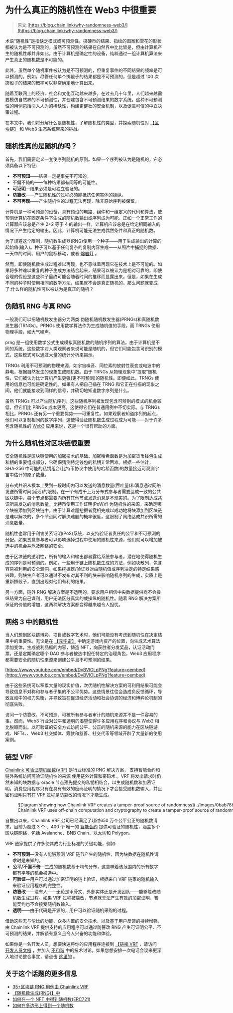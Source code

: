 # 为什么真正的随机性在 Web3 中很重要

> 原文:[https://blog.chain.link/why-randomness-web3/](https://blog.chain.link/why-randomness-web3/)

术语“随机性”是指缺乏模式或可预测性。掷硬币的结果、指纹的图案和雪花的形状都被认为是不可预测的。虽然不可预测的结果在自然界中比比皆是，但由计算机产生的随机性却并非如此。由于计算机是确定性的设备，纯粹通过一组计算机算法来产生真正的随机数是不可能的。

此外，虽然单个随机事件被认为是不可预测的，但重复事件的不同结果的频率是可以预测的。例如，尽管任何单个掷骰子的结果都是不可预测的，但是超过 100 次掷骰子的结果的概率可以非常确定地计算出来。

随着互联网上的经济、社会和文化互动越来越多，在过去几十年里，人们越来越需要模仿自然界的不可预测性，并创建包含不可预测结果的数字系统。这种不可预测性的用例包括引入人为的稀缺性，构建更健壮的安全机制，以及促进可信的中立决策过程。

在本文中，我们将分解什么是随机性，了解随机性的类型，并探索随机性对 [【区块链】](https://blog.chain.link/what-is-blockchain/) 和 Web3 生态系统带来的挑战。

## 随机性真的是随机的吗？

首先，我们需要定义一套使序列随机的原则。如果一个序列被认为是随机的，它必须具备以下特征:

*   **不可预知**——结果一定是事先不可知的。
*   不偏不倚的——每种结果都有同等的可能性。
*   **可证明**—结果必须是可独立验证的。
*   **防篡改**——产生随机性的过程必须能抵抗任何实体的操纵。
*   **不可再现**——产生随机性的过程无法再现，除非原始序列被保留。

计算机是一种可预测的设备，具有预设的电路、组件和一组定义的代码和算法，使预测计算机在固定条件下生成的随机数输出或序列成为可能。正如一个正常工作的计算器应该总是产生 2+2 等于 4 的输出一样，计算机应该总是在给定相同输入的情况下产生给定的输出。因此，计算机可能无法生成偶然条件和真正的随机数。

为了规避这个限制，随机数生成器(RNG)使用一个种子——用于生成输出的计算的起始值(输入)。种子可以基于任何复杂的复制内容生成——从照片中捕捉的数据、一天中的时间、用户的鼠标移动，或者 [熔岩灯](https://en.wikipedia.org/wiki/Lavarand) 。

然而，即使随机数生成过程难以再现，也不意味着再现它在技术上是不可能的。如果将多种难以重复的种子生成方法结合起来，结果可以被认为是相对可靠的，即使合理的假设是这些种子最终可能会随着时间的推移而显露出来。但是，如果在生成不同的种子时使用相同的数学方法，结果就不会是真正随机的。那么问题就变成了:什么样的随机性可以被认为是真正的随机？

## 伪随机 RNG 与真 RNG

一般我们可以把随机数发生器分为两类:伪随机随机数发生器(PRNGs)和真随机数发生器(TRNGs)。PRNGs 使用数学算法作为生成随机值的手段，而 TRNGs 使用物理手段，如大气噪声。

prng 是一组使用数学公式生成模拟真随机数的随机序列的算法。由于计算机是不同的系统，这些数字对人类观察者来说可能是随机的，但它们可能包含可识别的模式，这些模式可以通过大量的统计分析来揭示。

TRNGs 利用不可预测的物理来源，如宇宙噪音、同位素的放射性衰变或电波中的静电，根据自然发生的现象生成随机数。由于 TRNGs 从物理现象中“提取”随机性，它们被认为比计算机产生更强(更不可预测)的随机性。即便如此，TRNGs 使用的信息也可能是确定性的。如果有人把自己插在 TRNG 和它正在扫描的现象之间，他们就能接收到同样的信号，并确切地知道数字序列是什么。

虽然 TRNGs 可以产生随机序列，这些随机序列被发现包含可辨别的模式的机会较低，但它们比 PRNGs 成本更高，这使得它们在普通用例中不切实际。与 TRNGs 相比，PRNGs 还有另一个重要优势——可重复性。如果观察者知道序列的起点，他们可以复制相同的数字序列，这使得验证随机数生成过程成为可能——对于许多包含随机性的 [Web3](https://chain.link/education/web3) 应用来说，这是一个很有帮助的方面。

## 为什么随机性对区块链很重要

安全随机性是区块链使用的加密技术的基础。加密哈希函数是为加密货币钱包生成私钥的重要组成部分，它确保猜测特定钱包的私钥非常困难。根据一些估计，SHA-256 中可能的私钥组合(比特币协议中使用的哈希函数)的数量接近可观测宇宙中估计的原子数量。

分布式共识从根本上受到一段时间内可以发送的消息数量(吞吐量)和消息通过网络发送所需时间(延迟)的限制。在一个有成千上万分布式参与者需要达成一致的公共区块链中，每个节点都需要向所有其他节点发送消息是不现实的。为了限制达成共识所需发送的消息数量，比特币使用工作证明(PoW)作为随机性的来源，来确定哪个块被添加到区块链中。由于计算难题挖掘者竞相完成以成功地将块添加到区块链是难以解决的，多个节点同时解决难题的概率很低，这限制了网络达成共识所需的消息数量。

随机性也常用于利害关系证明(PoS)系统，以支持验证者责任的公平和不可预测的分配。如果恶意参与者可以影响选择过程中使用的随机性来源，他们就可以增加被选中的机会并危及网络的安全。

由于区块链的透明性，所有的输入和输出都暴露给系统参与者，潜在地使得随机生成的序列是可预测的。例如，一些用于链上随机数生成的方法，例如块散列，包含容易被利用的安全漏洞。如果挖掘器/验证器对由随机值或序列决定的特定结果感兴趣，则块生产者可以通过不发布对其不利的块来影响随机序列的生成，实质上是重新掷骰子，直到出现对他们有利的结果。

另一方面，链外 RNG 解决方案是不透明的，要求用户相信中央数据提供商不会操纵结果为自己谋利，用户无法区分真实的或操纵的随机性。随着 RNG 解决方案所保证的价值的增加，这两种解决方案都变得越来越令人担忧。

## 网络 3 中的随机性

当人们想到区块链博彩、[](https://chain.link/education/nfts)项目或数字艺术时，他们可能没有考虑到随机性在决定结果中的重要性。无论是在 [【元宇宙】](https://chain.link/education/metaverse) 中确定游戏内资产的位置，向生成艺术算法添加变体，生成战利品框的内容，铸造 NFT，向获胜者分发奖品，认证活动门票，还是定期确定哪个 DAO 参与者被选中担任特定的治理角色，Web3 应用程序都需要安全的随机性来源来创建公平且不可预测的结果。

[https://www.youtube.com/embed/DvBVlOLpPNg?feature=oembed](https://www.youtube.com/embed/DvBVlOLpPNg?feature=oembed)

由于这些系统可以积累大量的现实价值，次优随机性解决方案的可利用结果可能会导致信息不对称和参与者子集的不公平优势。这些情景往往会造成负反馈循环，导致互动中的权力失衡，并导致旨在促进经济活动和社会协调的经济和博弈论机制的彻底失败。

访问一个防篡改、不可预测、可被所有参与者审计的随机来源并不是一件容易的事。然而，Web3 行业对公平和透明的渴望使得许多应用程序和协议与 Web2 相比脱颖而出。以可验证的安全方式访问公平、公正的随机来源的能力在区块链游戏、NFTs、[](https://blog.chain.link/how-chainlink-powers-decentralized-governance/)、Web3 社交媒体、筹款和慈善、社交代币等领域开辟了大量新的使用案例。

## 链型 VRF

[Chainlink 可验证随机函数(VRF)](https://chain.link/chainlink-vrf) 是行业标准的 RNG 解决方案， 支持智能合约和链外系统访问可验证随机性的来源 使用链外计算和密码术 。VRF 将发出请求时仍然未知的块数据与 oracle 节点预先提交的私钥相结合，以生成随机数和加密证明。消费应用程序只有在具有有效的密码证明的情况下才会接受随机数输入，并且密码证明只有在 VRF 过程是防篡改的情况下才能生成。

<figure id="attachment_3923" aria-describedby="caption-attachment-3923" style="width: 2529px" class="wp-caption alignleft">![Diagram showing how Chainlink VRF creates a tamper-proof source of randomness](../Images/0bab78b879b526bd84d26048ba0b4a59.png)

<figcaption id="caption-attachment-3923" class="wp-caption-text">Chainlink VRF uses off-chain computation and cryptography to create a tamper-proof source of randomness.</figcaption>

</figure>

自推出以来，Chainlink VRF 公司已经满足了超过650 万个公平公正的随机数请求，目前为超过 3 个 、400 个 唯一的 [智能合约](https://chain.link/education/smart-contracts) 提供可验证的随机性，涵盖多个区块链网络，包括 Avalanche、BNB Chain、以太坊和 Polygon。

VRF 链家提供了许多使其成为行业标准的关键功能，例如:

*   **不可预测**—没有人能够预测 VRF 链节产生的随机性，因为块数据在随机性请求时是未知的。
*   **公平/不偏不倚**—生成的随机数基于均匀分布，这意味着该范围内的所有数字都有平等的机会被选中。
*   **可验证**—用户可以通过加密证明的链上验证，根据来自 VRF 链家的随机输入来验证应用程序的完整性。
*   **防篡改**——没有人——无论是甲骨文、外部实体还是开发团队——能够篡改随机数生成过程。如果 VRF 过程被篡改，节点就无法产生有效的加密证明，智能契约也不会接受随机数输入。
*   **透明**——由于代码是开源的，用户可以验证随机采购的过程。

借助这些无与伦比的功能、众多内置的安全技术，以及基于用户反馈的[](https://blog.chain.link/vrf-v2-mainnet-launch/)持续增强，由 Chainlink VRF 提供支持的应用程序可以通过防篡改 RNG 产生可证明公平、不可预测的结果，并解锁有意义且令人兴奋的功能和体验。

如果你是一名开发人员，想要快速将你的应用程序连接到 [【链接 VRF](https://chain.link/solutions/chainlink-vrf) ，请访问 [开发人员文档](https://docs.chain.link/docs/chainlink-vrf/) ，并加入 [不和谐](https://discordapp.com/invite/aSK4zew) 中的技术讨论。如果您想安排一次电话会议来更深入地讨论整合事宜，请点击 [这里的](https://chainlinkcommunity.typeform.com/to/OYQO67EF?page=announcement) 。

## 关于这个话题的更多信息

*   [35+区块链 RNG 用例由 Chainlink VRF](https://blog.chain.link/blockchain-rng-use-cases-enabled-by-chainlink-vrf/)
*   [【随机数生成(RNG)】中](https://blog.chain.link/random-number-generation-solidity/)
*   [如何在一个 NFT 中得到随机数(ERC721)](https://blog.chain.link/random-numbers-nft-erc721/)
*   [如何在多边形上得到一个随机数](https://blog.chain.link/how-to-get-a-random-number-on-polygon/)